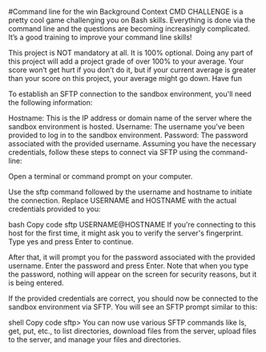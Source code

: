 #Command line for the win Background Context CMD CHALLENGE is a pretty cool game challenging you on Bash skills. Everything is done via the command line and the questions are becoming increasingly complicated. It’s a good training to improve your command line skills!

This project is NOT mandatory at all. It is 100% optional. Doing any part of this project will add a project grade of over 100% to your average. Your score won’t get hurt if you don’t do it, but if your current average is greater than your score on this project, your average might go down. Have fun

To establish an SFTP connection to the sandbox environment, you'll need the following information:

Hostname: This is the IP address or domain name of the server where the sandbox environment is hosted.
Username: The username you've been provided to log in to the sandbox environment.
Password: The password associated with the provided username.
Assuming you have the necessary credentials, follow these steps to connect via SFTP using the command-line:

Open a terminal or command prompt on your computer.

Use the sftp command followed by the username and hostname to initiate the connection. Replace USERNAME and HOSTNAME with the actual credentials provided to you:

bash
Copy code
sftp USERNAME@HOSTNAME
If you're connecting to this host for the first time, it might ask you to verify the server's fingerprint. Type yes and press Enter to continue.

After that, it will prompt you for the password associated with the provided username. Enter the password and press Enter. Note that when you type the password, nothing will appear on the screen for security reasons, but it is being entered.

If the provided credentials are correct, you should now be connected to the sandbox environment via SFTP. You will see an SFTP prompt similar to this:

shell
Copy code
sftp>
You can now use various SFTP commands like ls, get, put, etc., to list directories, download files from the server, upload files to the server, and manage your files and directories.
